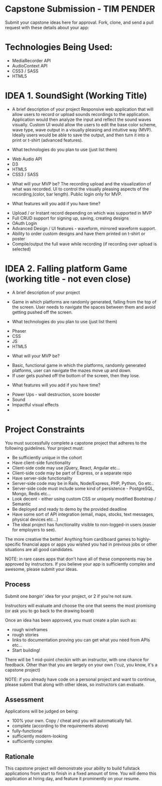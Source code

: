 # Capstone Submission - TIM PENDER
Submit your capstone ideas here for approval. Fork, clone, and send a pull request with these details about your app:

# Technologies Being Used:
- MediaRecorder API
- AudioContext API
- CSS3 / SASS
- HTML5

# IDEA 1. SoundSight (Working Title)
* A brief description of your project
Responsive web application that will allow users to record or upload sounds recordings to the application.  Application would then analyze the input and reflect the sound waves visually.  Custom UI would allow the users to edit the base color scheme, wave type, wave output in a visually pleasing and intuitive way (MVP).  Ideally users would be able to save the output, and then turn it into a print or t-shirt (advanced features).  

* What technologies do you plan to use (just list them)
- Web Audio API
- D3
- HTML5
- CSS3 / SASS

* What will your MVP be?
The recording upload and the visualization of what was recorded.  UI to control the visually pleasing aspects of the recording,(color, bar length). Public login only for MVP.

* What features will you add if you have time?
- Upload / or Instant record depending on which was supported in MVP
- Full CRUD support for signing up, saving, creating designs
- OAuth Login
- Advanced Design / UI features - waveform, mirrored waveform support.
- Ability to order custom designs and have them printed on t-shirt or poster
- Compile/output the full wave while recording (if recording over upload is selected)


# IDEA 2. Falling platform Game (working title - not even close)

* A brief description of your project
- Game in which platforms are randomly generated, falling from the top of the screen. User needs to navigate the spaces between them and avoid getting pushed off the screen.  

* What technologies do you plan to use (just list them)
- Phaser
- CSS
- JS
- HTML5

* What will your MVP be?
- Basic, functional game in which the platforms, randomly generated platforms, user can navigate the mazes move up and down.
- If user gets pushed off the bottom of the screen, then they lose.  

* What features will you add if you have time?
- Power Ups - wall destruction, score booster
- Sound
- Impactful visual effects
-




# Project Constraints
You must successfully complete a capstone project that adheres to the following guidelines. Your project must:

* Be sufficiently unique in the cohort
* Have client-side functionality
* Client-side code may use jQuery, React, Angular etc...
* Client-side code may be part of Express, or a separate repo
* Have server-side functionality
* Server-side code may be in Rails, Node/Express, PHP, Python, Go etc..
* Server-side code must include some kind of persistence - PostgreSQL, Mongo, Redis etc...
* Look decent - either using custom CSS or uniquely modified Bootstrap / Semantic
* Be deployed and ready to demo by the provided deadline
* Have some sort of API integration (email, maps, stocks, text messages, physical devices etc...)
* The ideal project has functionality visible to non-logged-in users (easier for employers to see).

The more creative the better! Anything from card/board games to highly-specific financial apps or apps you wished you had in previous jobs or other situations are all good candidates.

NOTE: in rare cases apps that don't have all of these components may be approved by instructors. If you believe your app is sufficiently complex and awesome, please submit your ideas.

## Process
Submit one _bangin'_ idea for your project, or 2 if you're not sure.

Instructors will evaluate and choose the one that seems the most promising (or ask you to go back to the drawing board)

Once an idea has been approved, you must create a plan such as:
* rough wireframes
* rough stories
* links to documentation proving you can get what you need from APIs etc...
* Start building!

There will be 1 mid-point checkin with an instructor, with one chance for feedback. Other than that you are largely on your own ('cuz, you know, it's a capstone project)

NOTE: if you already have code on a personal project and want to continue, please submit that along with other ideas, so instructors can evaluate.

## Assessment

Applications will be judged on being:

* 100% your own. Copy / cheat and you will automatically fail.
* complete (according to the requirements above)
* fully-functional
* sufficiently modern-looking
* sufficiently complex

## Rationale

This capstone project will demonstrate your ability to build fullstack applications from start to finish in a fixed amount of time. You will demo this application at hiring day, and feature it prominently on your resume.
